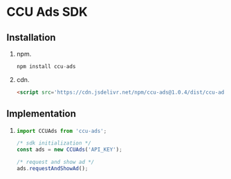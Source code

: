 # CCU Ads SDK

## Installation

1. npm.
    ```javascript
    npm install ccu-ads
    ```

1. cdn.
    ```html
    <script src='https://cdn.jsdelivr.net/npm/ccu-ads@1.0.4/dist/ccu-ads.min.js' integrity='sha256-hZOrnuTIsm36CMXnc26r1XIILlP8CGtVbvrVtva9SNI=' crossorigin='anonymous'></script>
    ```

## Implementation
1.
    ```javascript
    import CCUAds from 'ccu-ads';

    /* sdk initialization */
    const ads = new CCUAds('API_KEY');

    /* request and show ad */
    ads.requestAndShowAd();
    ```
